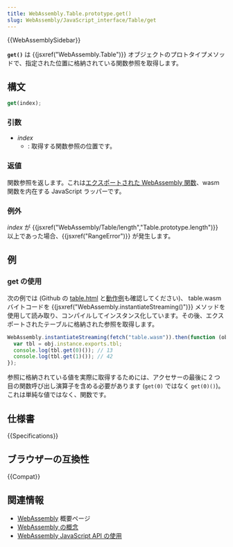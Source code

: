 ```yaml
---
title: WebAssembly.Table.prototype.get()
slug: WebAssembly/JavaScript_interface/Table/get
---
```


{{WebAssemblySidebar}}

**`get()`** は {{jsxref("WebAssembly.Table")}} オブジェクトのプロトタイプメソッドで、指定された位置に格納されている関数参照を取得します。

## 構文

```js
get(index);
```

### 引数

- _index_
  - : 取得する関数参照の位置です。

### 返値

関数参照を返します。これは[エクスポートされた WebAssembly 関数](/ja/docs/WebAssembly/Exported_functions)、wasm 関数を内在する JavaScript ラッパーです。</p>

### 例外

_index_ が {{jsxref("WebAssembly/Table/length","Table.prototype.length")}} 以上であった場合、{{jsxref("RangeError")}} が発生します。

## 例

### get の使用

次の例では (Github の [table.html](https://github.com/mdn/webassembly-examples/blob/master/js-api-examples/table.html) と[動作例](https://mdn.github.io/webassembly-examples/js-api-examples/table.html)も確認してください)、 table.wasm バイトコードを
{{jsxref("WebAssembly.instantiateStreaming()")}} メソッドを使用して読み取り、コンパイルしてインスタンス化しています。その後、エクスポートされたテーブルに格納された参照を取得します。

```js
WebAssembly.instantiateStreaming(fetch("table.wasm")).then(function (obj) {
  var tbl = obj.instance.exports.tbl;
  console.log(tbl.get(0)()); // 13
  console.log(tbl.get(1)()); // 42
});
```

参照に格納されている値を実際に取得するためには、アクセサーの最後に 2 つ目の関数呼び出し演算子を含める必要があります (`get(0)` ではなく `get(0)()`)。これは単純な値ではなく、関数です。

## 仕様書

{{Specifications}}

## ブラウザーの互換性

{{Compat}}

## 関連情報

- [WebAssembly](/ja/docs/WebAssembly) 概要ページ
- [WebAssembly の概念](/ja/docs/WebAssembly/Concepts)
- [WebAssembly JavaScript API の使用](/ja/docs/WebAssembly/Using_the_JavaScript_API)
